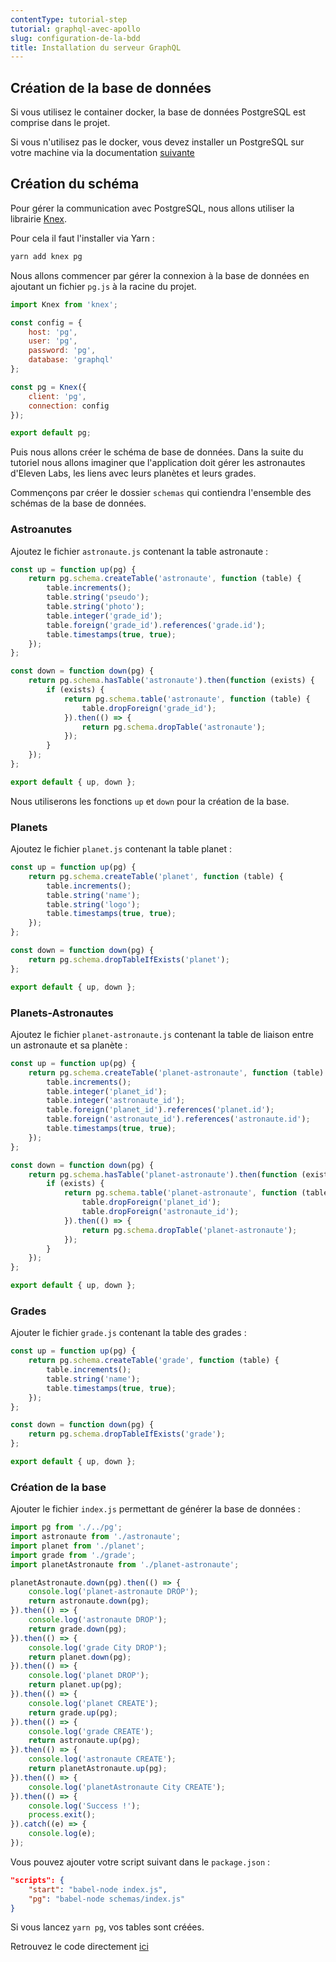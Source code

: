 ```yaml
---
contentType: tutorial-step
tutorial: graphql-avec-apollo
slug: configuration-de-la-bdd
title: Installation du serveur GraphQL
---
```

## Création de la base de données

Si vous utilisez le container docker, la base de données PostgreSQL est comprise dans le projet.

Si vous n'utilisez pas le docker, vous devez installer un PostgreSQL sur votre machine via la documentation [suivante](https://www.postgresql.org/download/)

## Création du schéma

Pour gérer la communication avec PostgreSQL, nous allons utiliser la librairie [Knex](http://knexjs.org/).

Pour cela il faut l'installer via Yarn :

```bash
yarn add knex pg
```

Nous allons commencer par gérer la connexion à la base de données en ajoutant un fichier `pg.js` à la racine du projet.

```javascript
import Knex from 'knex';

const config = {
    host: 'pg',
    user: 'pg',
    password: 'pg',
    database: 'graphql'
};

const pg = Knex({
    client: 'pg',
    connection: config
});

export default pg;
```

Puis nous allons créer le schéma de base de données. Dans la suite du tutoriel nous allons imaginer que l'application doit gérer les astronautes d'Eleven Labs, les liens avec leurs planètes et leurs grades.

Commençons par créer le dossier `schemas` qui contiendra l'ensemble des schémas de la base de données.

### Astroanutes

Ajoutez le fichier `astronaute.js` contenant la table astronaute :

```javascript
const up = function up(pg) {
    return pg.schema.createTable('astronaute', function (table) {
        table.increments();
        table.string('pseudo');
        table.string('photo');
        table.integer('grade_id');
        table.foreign('grade_id').references('grade.id');
        table.timestamps(true, true);
    });
};

const down = function down(pg) {
    return pg.schema.hasTable('astronaute').then(function (exists) {
        if (exists) {
            return pg.schema.table('astronaute', function (table) {
                table.dropForeign('grade_id');
            }).then(() => {
                return pg.schema.dropTable('astronaute');
            });
        }
    });
};

export default { up, down };
```

Nous utiliserons les fonctions `up` et `down` pour la création de la base.

### Planets

Ajoutez le fichier `planet.js` contenant la table planet :

```javascript
const up = function up(pg) {
    return pg.schema.createTable('planet', function (table) {
        table.increments();
        table.string('name');
        table.string('logo');
        table.timestamps(true, true);
    });
};

const down = function down(pg) {
    return pg.schema.dropTableIfExists('planet');
};

export default { up, down };
```

### Planets-Astronautes

Ajoutez le fichier `planet-astronaute.js` contenant la table de liaison entre un astronaute et sa planète :

```javascript
const up = function up(pg) {
    return pg.schema.createTable('planet-astronaute', function (table) {
        table.increments();
        table.integer('planet_id');
        table.integer('astronaute_id');
        table.foreign('planet_id').references('planet.id');
        table.foreign('astronaute_id').references('astronaute.id');
        table.timestamps(true, true);
    });
};

const down = function down(pg) {
    return pg.schema.hasTable('planet-astronaute').then(function (exists) {
        if (exists) {
            return pg.schema.table('planet-astronaute', function (table) {
                table.dropForeign('planet_id');
                table.dropForeign('astronaute_id');
            }).then(() => {
                return pg.schema.dropTable('planet-astronaute');
            });
        }
    });
};

export default { up, down };
```

### Grades

Ajouter le fichier `grade.js` contenant la table des grades :

```javascript
const up = function up(pg) {
    return pg.schema.createTable('grade', function (table) {
        table.increments();
        table.string('name');
        table.timestamps(true, true);
    });
};

const down = function down(pg) {
    return pg.schema.dropTableIfExists('grade');
};

export default { up, down };
```

### Création de la base

Ajouter le fichier `index.js` permettant de générer la base de données :

```javascript
import pg from './../pg';
import astronaute from './astronaute';
import planet from './planet';
import grade from './grade';
import planetAstronaute from './planet-astronaute';

planetAstronaute.down(pg).then(() => {
    console.log('planet-astronaute DROP');
    return astronaute.down(pg);
}).then(() => {
    console.log('astronaute DROP');
    return grade.down(pg);
}).then(() => {
    console.log('grade City DROP');
    return planet.down(pg);
}).then(() => {
    console.log('planet DROP');
    return planet.up(pg);
}).then(() => {
    console.log('planet CREATE');
    return grade.up(pg);
}).then(() => {
    console.log('grade CREATE');
    return astronaute.up(pg);
}).then(() => {
    console.log('astronaute CREATE');
    return planetAstronaute.up(pg);
}).then(() => {
    console.log('planetAstronaute City CREATE');
}).then(() => {
    console.log('Success !');
    process.exit();
}).catch((e) => {
    console.log(e);
});
```

Vous pouvez ajouter votre script suivant dans le `package.json` :

```json
"scripts": {
    "start": "babel-node index.js",
    "pg": "babel-node schemas/index.js"
}
```

Si vous lancez `yarn pg`, vos tables sont créées.

Retrouvez le code directement [ici](https://github.com/duck-invaders/graphql-apollo/tree/codelabs-step2)
